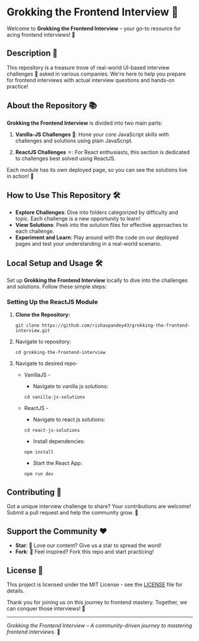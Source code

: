 # Grokking the Frontend Interview 🚀

Welcome to **Grokking the Frontend Interview** – your go-to resource for acing frontend interviews! 🌟

<!-- ![GitHub stars](https://img.shields.io/github/stars/rishavpandey43/grokking-the-frontend-interview?style=social)
![GitHub forks](https://img.shields.io/github/forks/rishavpandey43/grokking-the-frontend-interview?style=social) -->

## Description 📝

This repository is a treasure trove of real-world UI-based interview challenges 🧩 asked in various companies. We're here to help you prepare for frontend interviews with actual interview questions and hands-on practice!

## About the Repository 📚

**Grokking the Frontend Interview** is divided into two main parts:

1. **Vanilla-JS Challenges** 🍦: Hone your core JavaScript skills with challenges and solutions using plain JavaScript.

2. **ReactJS Challenges** ⚛️: For React enthusiasts, this section is dedicated to challenges best solved using ReactJS.

Each module has its own deployed page, so you can see the solutions live in action! 🎉

## How to Use This Repository 🛠️

- **Explore Challenges**: Dive into folders categorized by difficulty and topic. Each challenge is a new opportunity to learn!
- **View Solutions**: Peek into the solution files for effective approaches to each challenge.
- **Experiment and Learn**: Play around with the code on our deployed pages and test your understanding in a real-world scenario.

## Local Setup and Usage 🛠️

Set up **Grokking the Frontend Interview** locally to dive into the challenges and solutions. Follow these simple steps:

### Setting Up the ReactJS Module

1. **Clone the Repository:**

   ```shell
   git clone https://github.com/rishavpandey43/grokking-the-frontend-interview.git
   ```

2. Navigate to repository:

    ```shell
    cd grokking-the-frontend-interview
    ```

3. Navigate to desired repo-

    - VanillaJS -
      - Navigate to vanilla js solutions:

      ```shell
      cd vanilla-js-solutions
      ```

    - ReactJS -
      - Navigate to react js solutions:

      ```shell
      cd react-js-solutions
      ```

      - Install dependencies:

      ```shell
      npm install
      ```

      - Start the React App:

      ```shell
      npm run dev
      ```

## Contributing 🤝

Got a unique interview challenge to share? Your contributions are welcome! Submit a pull request and help the community grow. 🌱

## Support the Community ❤️

- **Star**: 🌟 Love our content? Give us a star to spread the word!
- **Fork**: 🍴 Feel inspired? Fork this repo and start practicing!

## License 📄

This project is licensed under the MIT License - see the [LICENSE](LICENSE) file for details.

Thank you for joining us on this journey to frontend mastery. Together, we can conquer those interviews! 💪

---

_Grokking the Frontend Interview – A community-driven journey to mastering frontend interviews._ 🚀
